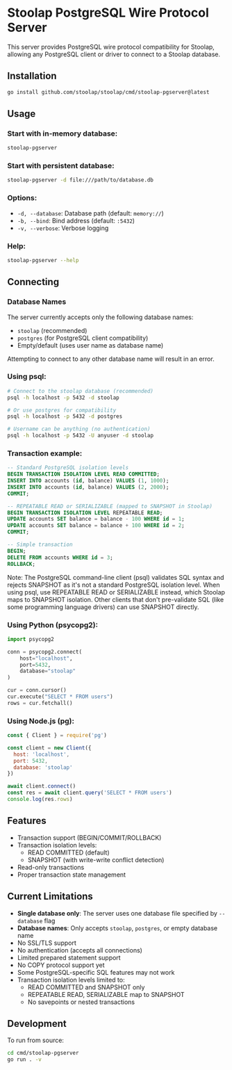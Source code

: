 # Stoolap PostgreSQL Wire Protocol Server

This server provides PostgreSQL wire protocol compatibility for Stoolap, allowing any PostgreSQL client or driver to connect to a Stoolap database.

## Installation

```bash
go install github.com/stoolap/stoolap/cmd/stoolap-pgserver@latest
```

## Usage

### Start with in-memory database:
```bash
stoolap-pgserver
```

### Start with persistent database:
```bash
stoolap-pgserver -d file:///path/to/database.db
```

### Options:
- `-d, --database`: Database path (default: `memory://`)
- `-b, --bind`: Bind address (default: `:5432`)
- `-v, --verbose`: Verbose logging

### Help:
```bash
stoolap-pgserver --help
```

## Connecting

### Database Names
The server currently accepts only the following database names:
- `stoolap` (recommended)
- `postgres` (for PostgreSQL client compatibility)
- Empty/default (uses user name as database name)

Attempting to connect to any other database name will result in an error.

### Using psql:
```bash
# Connect to the stoolap database (recommended)
psql -h localhost -p 5432 -d stoolap

# Or use postgres for compatibility
psql -h localhost -p 5432 -d postgres

# Username can be anything (no authentication)
psql -h localhost -p 5432 -U anyuser -d stoolap
```

### Transaction example:
```sql
-- Standard PostgreSQL isolation levels
BEGIN TRANSACTION ISOLATION LEVEL READ COMMITTED;
INSERT INTO accounts (id, balance) VALUES (1, 1000);
INSERT INTO accounts (id, balance) VALUES (2, 2000);
COMMIT;

-- REPEATABLE READ or SERIALIZABLE (mapped to SNAPSHOT in Stoolap)
BEGIN TRANSACTION ISOLATION LEVEL REPEATABLE READ;
UPDATE accounts SET balance = balance - 100 WHERE id = 1;
UPDATE accounts SET balance = balance + 100 WHERE id = 2;
COMMIT;

-- Simple transaction
BEGIN;
DELETE FROM accounts WHERE id = 3;
ROLLBACK;
```

Note: The PostgreSQL command-line client (psql) validates SQL syntax and rejects SNAPSHOT as it's not a standard PostgreSQL isolation level. When using psql, use REPEATABLE READ or SERIALIZABLE instead, which Stoolap maps to SNAPSHOT isolation. Other clients that don't pre-validate SQL (like some programming language drivers) can use SNAPSHOT directly.

### Using Python (psycopg2):
```python
import psycopg2

conn = psycopg2.connect(
    host="localhost",
    port=5432,
    database="stoolap"
)

cur = conn.cursor()
cur.execute("SELECT * FROM users")
rows = cur.fetchall()
```

### Using Node.js (pg):
```javascript
const { Client } = require('pg')

const client = new Client({
  host: 'localhost',
  port: 5432,
  database: 'stoolap'
})

await client.connect()
const res = await client.query('SELECT * FROM users')
console.log(res.rows)
```

## Features

- Transaction support (BEGIN/COMMIT/ROLLBACK)
- Transaction isolation levels:
  - READ COMMITTED (default)
  - SNAPSHOT (with write-write conflict detection)
- Read-only transactions
- Proper transaction state management

## Current Limitations

- **Single database only**: The server uses one database file specified by `--database` flag
- **Database names**: Only accepts `stoolap`, `postgres`, or empty database name
- No SSL/TLS support
- No authentication (accepts all connections)
- Limited prepared statement support
- No COPY protocol support yet
- Some PostgreSQL-specific SQL features may not work
- Transaction isolation levels limited to:
  - READ COMMITTED and SNAPSHOT only
  - REPEATABLE READ, SERIALIZABLE map to SNAPSHOT
  - No savepoints or nested transactions

## Development

To run from source:
```bash
cd cmd/stoolap-pgserver
go run . -v
```